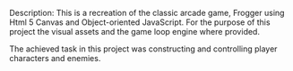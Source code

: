 Description:
This is a recreation of the classic arcade game, Frogger using Html 5 Canvas and Object-oriented JavaScript. For the purpose of this project the visual assets and the game loop engine where provided.

The achieved task in this project was constructing and controlling player characters and enemies.
